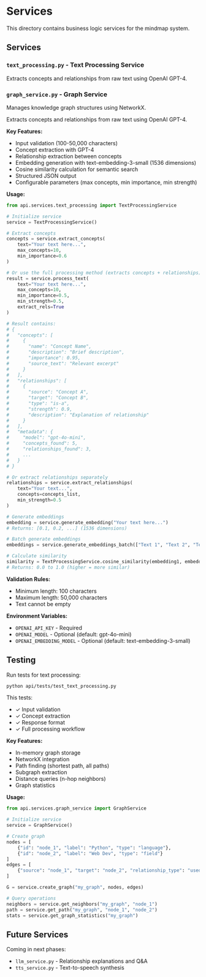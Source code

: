 # Services

This directory contains business logic services for the mindmap system.

## Services

### `text_processing.py` - Text Processing Service
Extracts concepts and relationships from raw text using OpenAI GPT-4.

### `graph_service.py` - Graph Service
Manages knowledge graph structures using NetworkX.

Extracts concepts and relationships from raw text using OpenAI GPT-4.

**Key Features:**
- Input validation (100-50,000 characters)
- Concept extraction with GPT-4
- Relationship extraction between concepts
- Embedding generation with text-embedding-3-small (1536 dimensions)
- Cosine similarity calculation for semantic search
- Structured JSON output
- Configurable parameters (max concepts, min importance, min strength)

**Usage:**

```python
from api.services.text_processing import TextProcessingService

# Initialize service
service = TextProcessingService()

# Extract concepts
concepts = service.extract_concepts(
    text="Your text here...",
    max_concepts=10,
    min_importance=0.6
)

# Or use the full processing method (extracts concepts + relationships)
result = service.process_text(
    text="Your text here...",
    max_concepts=10,
    min_importance=0.5,
    min_strength=0.5,
    extract_rels=True
)

# Result contains:
# {
#   "concepts": [
#     {
#       "name": "Concept Name",
#       "description": "Brief description",
#       "importance": 0.95,
#       "source_text": "Relevant excerpt"
#     }
#   ],
#   "relationships": [
#     {
#       "source": "Concept A",
#       "target": "Concept B",
#       "type": "is-a",
#       "strength": 0.9,
#       "description": "Explanation of relationship"
#     }
#   ],
#   "metadata": {
#     "model": "gpt-4o-mini",
#     "concepts_found": 5,
#     "relationships_found": 3,
#     ...
#   }
# }

# Or extract relationships separately
relationships = service.extract_relationships(
    text="Your text...",
    concepts=concepts_list,
    min_strength=0.5
)

# Generate embeddings
embedding = service.generate_embedding("Your text here...")
# Returns: [0.1, 0.2, ...] (1536 dimensions)

# Batch generate embeddings
embeddings = service.generate_embeddings_batch(["Text 1", "Text 2", "Text 3"])

# Calculate similarity
similarity = TextProcessingService.cosine_similarity(embedding1, embedding2)
# Returns: 0.0 to 1.0 (higher = more similar)
```

**Validation Rules:**
- Minimum length: 100 characters
- Maximum length: 50,000 characters
- Text cannot be empty

**Environment Variables:**
- `OPENAI_API_KEY` - Required
- `OPENAI_MODEL` - Optional (default: gpt-4o-mini)
- `OPENAI_EMBEDDING_MODEL` - Optional (default: text-embedding-3-small)

## Testing

Run tests for text processing:

```bash
python api/tests/test_text_processing.py
```

This tests:
- ✓ Input validation
- ✓ Concept extraction
- ✓ Response format
- ✓ Full processing workflow

**Key Features:**
- In-memory graph storage
- NetworkX integration
- Path finding (shortest path, all paths)
- Subgraph extraction
- Distance queries (n-hop neighbors)
- Graph statistics

**Usage:**

```python
from api.services.graph_service import GraphService

# Initialize service
service = GraphService()

# Create graph
nodes = [
    {"id": "node_1", "label": "Python", "type": "language"},
    {"id": "node_2", "label": "Web Dev", "type": "field"}
]
edges = [
    {"source": "node_1", "target": "node_2", "relationship_type": "used-in"}
]

G = service.create_graph("my_graph", nodes, edges)

# Query operations
neighbors = service.get_neighbors("my_graph", "node_1")
path = service.get_path("my_graph", "node_1", "node_2")
stats = service.get_graph_statistics("my_graph")
```

## Future Services

Coming in next phases:
- `llm_service.py` - Relationship explanations and Q&A
- `tts_service.py` - Text-to-speech synthesis

